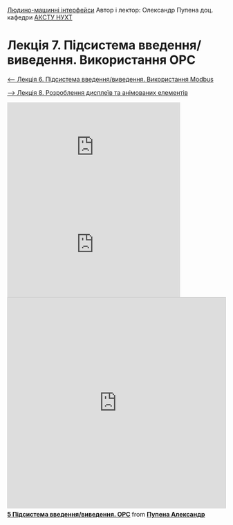 [Людино-машинні інтерфейси](https://pupenasan.github.io/hmi/)  Автор і лектор: Олександр Пупена доц. кафедри [АКСТУ НУХТ](http://www.iasu-nuft.pp.ua/) 

# Лекція 7. Підсистема введення/виведення. Використання OPC



[<-- Лекція 6. Підсистема введення/виведення. Використання Modbus](lec6.md)

[--> Лекція 8. Розроблення дисплеїв та анімованих елементів](lec8.md)

<iframe width="400" height="225" src="https://www.youtube.com/embed/wmgPsz0KAp4" title="YouTube video player" frameborder="0" allow="accelerometer; autoplay; clipboard-write; encrypted-media; gyroscope; picture-in-picture" allowfullscreen></iframe>

<iframe width="400" height="225" src="https://www.youtube.com/embed/wmgPsz0KAp4" title="YouTube video player" frameborder="0" allow="accelerometer; autoplay; clipboard-write; encrypted-media; gyroscope; picture-in-picture" allowfullscreen></iframe>



<iframe src="https://www.slideshare.net/slideshow/embed_code/key/g45uHzEoOnzZpa" width="597" height="486" frameborder="0" marginwidth="0" marginheight="0" scrolling="no" style="border:1px solid #CCC; border-width:1px; margin-bottom:5px; max-width: 100%;" allowfullscreen> </iframe> <div style="margin-bottom:5px"> <strong> <a href="https://www.slideshare.net/pupenasan/5-opc" title="5 Підсистема введення/виведення. OPC" target="_blank">5 Підсистема введення/виведення. OPC</a> </strong> from <strong><a href="https://www.slideshare.net/pupenasan" target="_blank">Пупена Александр</a></strong> </div>
